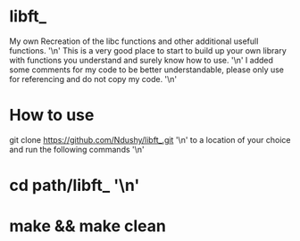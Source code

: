 # libft_
My own Recreation of the libc functions and other additional usefull functions. '\n'
This is a very good place to start to build up your own library with functions you understand and surely know how to use. '\n'
I added some comments for my code to be better understandable, please only use for referencing and do not copy my code. '\n'

# How to use
git clone https://github.com/Ndushy/libft_.git '\n'
to a location of your choice and run the following commands '\n'
# cd path/libft_ '\n'
# make && make clean